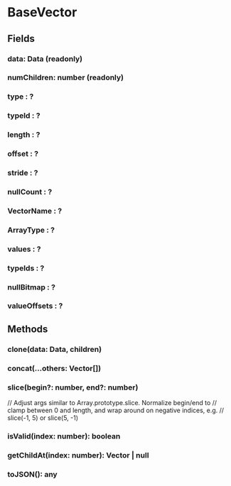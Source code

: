 # BaseVector


## Fields

### data: Data<T> (readonly)

### numChildren: number (readonly)

### type : ?

### typeId : ?

### length : ?

### offset : ?

### stride : ?

### nullCount : ?

### VectorName : ?

### ArrayType : ?

### values : ?

### typeIds : ?

### nullBitmap : ?

### valueOffsets : ?


## Methods

### clone(data: Data<R>, children)

### concat(...others: Vector<T>[])



### slice(begin?: number, end?: number)

// Adjust args similar to Array.prototype.slice. Normalize begin/end to
// clamp between 0 and length, and wrap around on negative indices, e.g.
// slice(-1, 5) or slice(5, -1)

### isValid(index: number): boolean

### getChildAt<R extends DataType = any>(index: number): Vector<R> | null

### toJSON(): any
